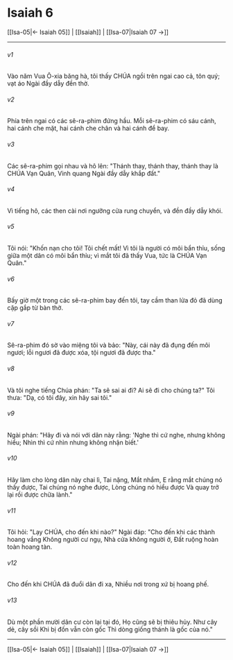 # Isaiah 6

[[Isa-05|← Isaiah 05]] | [[Isaiah]] | [[Isa-07|Isaiah 07 →]]
***



###### v1 
Vào năm Vua Ô-xia băng hà, tôi thấy CHÚA ngồi trên ngai cao cả, tôn quý; vạt áo Ngài đầy dẫy đền thờ. 

###### v2 
Phía trên ngai có các sê-ra-phim đứng hầu. Mỗi sê-ra-phim có sáu cánh, hai cánh che mặt, hai cánh che chân và hai cánh để bay. 

###### v3 
Các sê-ra-phim gọi nhau và hô lên: "Thánh thay, thánh thay, thánh thay là CHÚA Vạn Quân, Vinh quang Ngài đầy dẫy khắp đất." 

###### v4 
Vì tiếng hô, các then cài nơi ngưỡng cửa rung chuyển, và đền đầy dẫy khói. 

###### v5 
Tôi nói: "Khốn nạn cho tôi! Tôi chết mất! Vì tôi là người có môi bẩn thỉu, sống giữa một dân có môi bẩn thỉu; vì mắt tôi đã thấy Vua, tức là CHÚA Vạn Quân." 

###### v6 
Bấy giờ một trong các sê-ra-phim bay đến tôi, tay cầm than lửa đỏ đã dùng cặp gắp từ bàn thờ. 

###### v7 
Sê-ra-phim đó sờ vào miệng tôi và bảo: "Này, cái này đã đụng đến môi ngươi; lỗi ngươi đã được xóa, tội ngươi đã được tha." 

###### v8 
Và tôi nghe tiếng Chúa phán: "Ta sẽ sai ai đi? Ai sẽ đi cho chúng ta?" Tôi thưa: "Dạ, có tôi đây, xin hãy sai tôi." 

###### v9 
Ngài phán: "Hãy đi và nói với dân này rằng: 'Nghe thì cứ nghe, nhưng không hiểu; Nhìn thì cứ nhìn nhưng không nhận biết.' 

###### v10 
Hãy làm cho lòng dân này chai lì, Tai nặng, Mắt nhắm, E rằng mắt chúng nó thấy được, Tai chúng nó nghe được, Lòng chúng nó hiểu được Và quay trở lại rồi được chữa lành." 

###### v11 
Tôi hỏi: "Lạy CHÚA, cho đến khi nào?" Ngài đáp: "Cho đến khi các thành hoang vắng Không người cư ngụ, Nhà cửa không người ở, Đất ruộng hoàn toàn hoang tàn. 

###### v12 
Cho đến khi CHÚA đã đuổi dân đi xa, Nhiều nơi trong xứ bị hoang phế. 

###### v13 
Dù một phần mười dân cư còn lại tại đó, Họ cũng sẽ bị thiêu hủy. Như cây dẻ, cây sồi Khi bị đốn vẫn còn gốc Thì dòng giống thánh là gốc của nó."

***
[[Isa-05|← Isaiah 05]] | [[Isaiah]] | [[Isa-07|Isaiah 07 →]]

